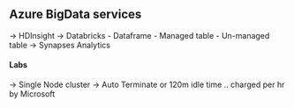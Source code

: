 
## Azure BigData services
  -> HDInsight
  -> Databricks
     - Dataframe
	 - Managed table
	 - Un-managed table
  -> Synapses Analytics
   
#### Labs
  -> Single Node cluster
  -> Auto Terminate or 120m idle time .. charged per hr by Microsoft
